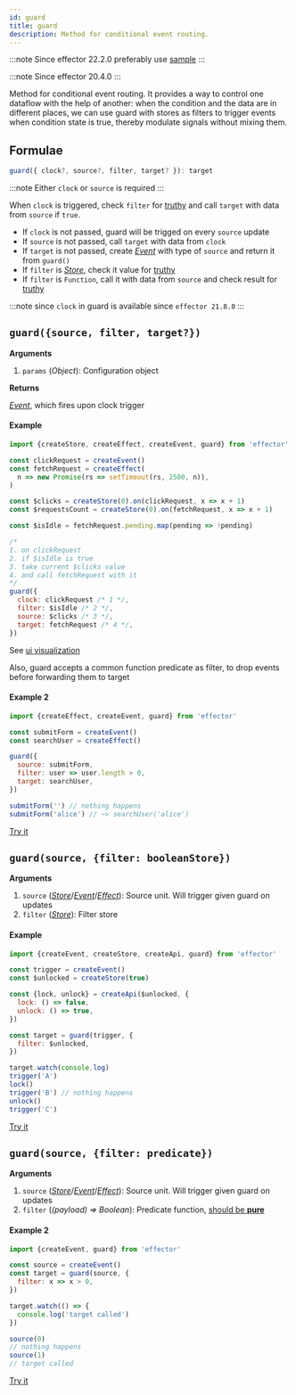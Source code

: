 ```yaml
---
id: guard
title: guard
description: Method for conditional event routing.
---
```


:::note
Since effector 22.2.0 preferably use [sample](sample.md)
:::

:::note
Since effector 20.4.0
:::

Method for conditional event routing.
It provides a way to control one dataflow with the help of another: when the condition and the data are in different places, we can use guard with stores as filters to trigger events when condition state is true, thereby modulate signals without mixing them.

## Formulae

```ts
guard({ clock?, source?, filter, target? }): target
```

:::note
Either `clock` or `source` is required
:::

When `clock` is triggered, check `filter` for [truthy] and call `target` with data from `source` if `true`.

- If `clock` is not passed, guard will be trigged on every `source` update
- If `source` is not passed, call `target` with data from `clock`
- If `target` is not passed, create [_Event_](Event.md) with type of `source` and return it from `guard()`
- If `filter` is [_Store_](Store.md), check it value for [truthy]
- If `filter` is `Function`, call it with data from `source` and check result for [truthy]

[truthy]: https://developer.mozilla.org/en-US/docs/Glossary/Truthy

:::note since
`clock` in guard is available since `effector 21.8.0`
:::

## `guard({source, filter, target?})`

**Arguments**

1. `params` (_Object_): Configuration object

**Returns**

[_Event_](Event.md), which fires upon clock trigger

#### Example

```js
import {createStore, createEffect, createEvent, guard} from 'effector'

const clickRequest = createEvent()
const fetchRequest = createEffect(
  n => new Promise(rs => setTimeout(rs, 2500, n)),
)

const $clicks = createStore(0).on(clickRequest, x => x + 1)
const $requestsCount = createStore(0).on(fetchRequest, x => x + 1)

const $isIdle = fetchRequest.pending.map(pending => !pending)

/*
1. on clickRequest
2. if $isIdle is true
3. take current $clicks value
4. and call fetchRequest with it
*/
guard({
  clock: clickRequest /* 1 */,
  filter: $isIdle /* 2 */,
  source: $clicks /* 3 */,
  target: fetchRequest /* 4 */,
})
```

See [ui visualization](https://share.effector.dev/zLB4NwNV)

Also, guard accepts a common function predicate as filter, to drop events before forwarding them to target

#### Example 2

```js
import {createEffect, createEvent, guard} from 'effector'

const submitForm = createEvent()
const searchUser = createEffect()

guard({
  source: submitForm,
  filter: user => user.length > 0,
  target: searchUser,
})

submitForm('') // nothing happens
submitForm('alice') // ~> searchUser('alice')
```

[Try it](https://share.effector.dev/84j97tZ7)

## `guard(source, {filter: booleanStore})`

**Arguments**

1. `source` ([_Store_](Store.md)/[_Event_](Event.md)/[_Effect_](Effect.md)): Source unit. Will trigger given guard on updates
1. `filter` ([_Store_](Store.md)): Filter store

#### Example

```js
import {createEvent, createStore, createApi, guard} from 'effector'

const trigger = createEvent()
const $unlocked = createStore(true)

const {lock, unlock} = createApi($unlocked, {
  lock: () => false,
  unlock: () => true,
})

const target = guard(trigger, {
  filter: $unlocked,
})

target.watch(console.log)
trigger('A')
lock()
trigger('B') // nothing happens
unlock()
trigger('C')
```

[Try it](https://share.effector.dev/6bqOCO4y)

## `guard(source, {filter: predicate})`

**Arguments**

1. `source` ([_Store_](Store.md)/[_Event_](Event.md)/[_Effect_](Effect.md)): Source unit. Will trigger given guard on updates
2. `filter` (_(payload) => Boolean_): Predicate function, [should be **pure**](../../glossary.md#purity)

#### Example 2

```js
import {createEvent, guard} from 'effector'

const source = createEvent()
const target = guard(source, {
  filter: x => x > 0,
})

target.watch(() => {
  console.log('target called')
})

source(0)
// nothing happens
source(1)
// target called
```

[Try it](https://share.effector.dev/ethzpd8Y)
